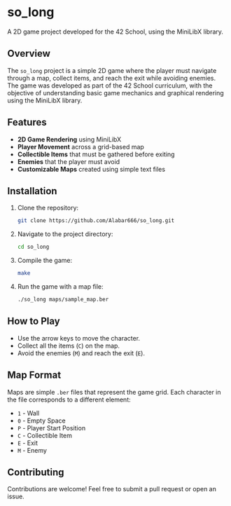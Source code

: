 # so_long

A 2D game project developed for the 42 School, using the MiniLibX library.

## Overview

The `so_long` project is a simple 2D game where the player must navigate through a map, collect items, and reach the exit while avoiding enemies. The game was developed as part of the 42 School curriculum, with the objective of understanding basic game mechanics and graphical rendering using the MiniLibX library.

## Features

- **2D Game Rendering** using MiniLibX
- **Player Movement** across a grid-based map
- **Collectible Items** that must be gathered before exiting
- **Enemies** that the player must avoid
- **Customizable Maps** created using simple text files

## Installation

1. Clone the repository:

    ```sh
    git clone https://github.com/Alabar666/so_long.git
    ```

2. Navigate to the project directory:

    ```sh
    cd so_long
    ```

3. Compile the game:

    ```sh
    make
    ```

4. Run the game with a map file:

    ```sh
    ./so_long maps/sample_map.ber
    ```

## How to Play

- Use the arrow keys to move the character.
- Collect all the items (`C`) on the map.
- Avoid the enemies (`M`) and reach the exit (`E`).

## Map Format

Maps are simple `.ber` files that represent the game grid. Each character in the file corresponds to a different element:

- `1` - Wall
- `0` - Empty Space
- `P` - Player Start Position
- `C` - Collectible Item
- `E` - Exit
- `M` - Enemy

## Contributing

Contributions are welcome! Feel free to submit a pull request or open an issue.
